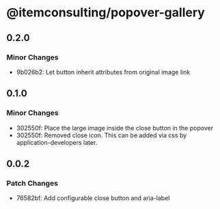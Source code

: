 # @itemconsulting/popover-gallery

## 0.2.0

### Minor Changes

- 9b026b2: Let button inherit attributes from original image link

## 0.1.0

### Minor Changes

- 302550f: Place the large image inside the close button in the popover
- 302550f: Removed close icon. This can be added via css by application-developers later.

## 0.0.2

### Patch Changes

- 76582bf: Add configurable close button and aria-label

